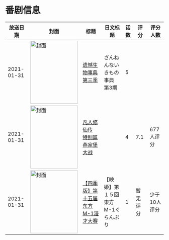 # 番剧信息

|放送日期|封面|标题|日文标题|话数|评分|评分人数|
|---|---|---|---|---|---|---|
|2021-01-31|<img src="https://lain.bgm.tv/pic/cover/c/f8/c3/366332_EElRq.jpg" alt="封面" style="width:150px;height:200px;object-fit:cover;">|[遗憾生物事典 第三季](https://bangumi.tv/subject/366332)|ざんねんないきもの事典 第3期|5|||
|2021-01-31|<img src="https://lain.bgm.tv/pic/cover/c/8e/c3/320242_sWaYS.jpg" alt="封面" style="width:150px;height:200px;object-fit:cover;">|[凡人修仙传 特别篇 燕家堡大战](https://bangumi.tv/subject/320242)||4|7.1|677人评分|
|2021-01-31|<img src="https://lain.bgm.tv/pic/cover/c/98/9b/450379_kSzY2.jpg" alt="封面" style="width:150px;height:200px;object-fit:cover;">|[【四季版】第十五届东方M-1漫才大赛](https://bangumi.tv/subject/450379)|【映姫】第１５回東方M-1ぐらんぷり|1|暂无评分|少于10人评分|
